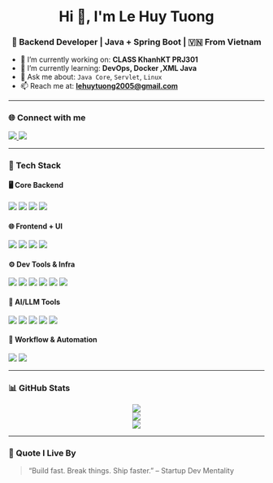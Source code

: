 <h1 align="center">Hi 👋, I'm Le Huy Tuong</h1>
<h3 align="center">🚀 Backend Developer | Java + Spring Boot | 🇻🇳 From Vietnam</h3>

- 🔭 I’m currently working on: **CLASS KhanhKT PRJ301**
- 🌱 I’m currently learning: **DevOps, Docker ,XML Java**
- 💬 Ask me about: `Java Core`, `Servlet`, `Linux`
- 📫 Reach me at: **lehuytuong2005@gmail.com**

---

### 🌐 Connect with me
<p align="left">
  <a href="https://www.facebook.com/huytuongcoder" target="_blank">
    <img src="https://img.shields.io/badge/Facebook-1877F2?style=flat&logo=facebook&logoColor=white"/>
  </a>
  <a href="https://www.linkedin.com/in/lehuytuong/" target="_blank">
    <img src="https://img.shields.io/badge/LinkedIn-0077B5?style=flat&logo=linkedin&logoColor=white"/>
  </a>
</p>

---

### 🧰 Tech Stack

#### 🖥️ Core Backend
<p>
  <img src="https://img.shields.io/badge/Java-ED8B00?style=for-the-badge&logo=openjdk&logoColor=white"/>
  <img src="https://img.shields.io/badge/Spring Boot-6DB33F?style=for-the-badge&logo=springboot&logoColor=white"/>
  <img src="https://img.shields.io/badge/Servlet-430098?style=for-the-badge&logo=apachetomcat&logoColor=white"/>
  <img src="https://img.shields.io/badge/MS SQL Server-CC2927?style=for-the-badge&logo=microsoftsqlserver&logoColor=white"/>
</p>

#### 🌐 Frontend + UI
<p>
  <img src="https://img.shields.io/badge/HTML5-E34F26?style=for-the-badge&logo=html5&logoColor=white"/>
  <img src="https://img.shields.io/badge/CSS3-1572B6?style=for-the-badge&logo=css3&logoColor=white"/>
  <img src="https://img.shields.io/badge/Tailwind CSS-06B6D4?style=for-the-badge&logo=tailwindcss&logoColor=white"/>
  <img src="https://img.shields.io/badge/Bootstrap-7952B3?style=for-the-badge&logo=bootstrap&logoColor=white"/>
</p>

#### ⚙️ Dev Tools & Infra
<p>
  <img src="https://img.shields.io/badge/Git-F05032?style=for-the-badge&logo=git&logoColor=white"/>
  <img src="https://img.shields.io/badge/Docker-2496ED?style=for-the-badge&logo=docker&logoColor=white"/>
  <img src="https://img.shields.io/badge/Linux-FCC624?style=for-the-badge&logo=linux&logoColor=black"/>
  <img src="https://img.shields.io/badge/Bash/Shell-4EAA25?style=for-the-badge&logo=gnubash&logoColor=white"/>
  <img src="https://img.shields.io/badge/VS Code-007ACC?style=for-the-badge&logo=visualstudiocode&logoColor=white"/>
  <img src="https://img.shields.io/badge/IntelliJ IDEA-000000?style=for-the-badge&logo=intellijidea&logoColor=white"/>
</p>

#### 🤖 AI/LLM Tools
<p>
  <img src="https://img.shields.io/badge/Python-3776AB?style=for-the-badge&logo=python&logoColor=white"/>
  <img src="https://img.shields.io/badge/LLM-FFD700?style=for-the-badge&logo=openai&logoColor=black"/>
  <img src="https://img.shields.io/badge/OpenAI-412991?style=for-the-badge&logo=openai&logoColor=white"/>
  <img src="https://img.shields.io/badge/HuggingFace-FCC91C?style=for-the-badge&logo=huggingface&logoColor=black"/>
  <img src="https://img.shields.io/badge/LangChain-000000?style=for-the-badge&logo=python&logoColor=white"/>

</p>

#### 🔄 Workflow & Automation
<p>
  <img src="https://img.shields.io/badge/n8n-AF2D7F?style=for-the-badge&logo=n8n&logoColor=white"/>
  <img src="https://img.shields.io/badge/Cron-000000?style=for-the-badge&logo=cron&logoColor=white"/>
</p>


---

### 📊 GitHub Stats
<p align="center">
  <img src="https://github-readme-stats.vercel.app/api?username=lehuytuong&show_icons=true&theme=tokyonight&include_all_commits=true&count_private=true"/>
  <br/>
  <img src="https://github-readme-stats.vercel.app/api/top-langs/?username=lehuytuong&layout=compact&theme=tokyonight"/>
  <br/>
  <img src="https://github-profile-trophy.vercel.app/?username=lehuytuong&theme=onedark&no-frame=true&margin-w=10"/>
</p>

---

### 🎯 Quote I Live By
> “Build fast. Break things. Ship faster.” – Startup Dev Mentality

